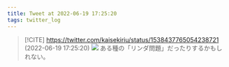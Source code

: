 ```yaml
---
title: Tweet at 2022-06-19 17:25:20
tags: twitter_log
---
```


> [!CITE] https://twitter.com/kaisekiriu/status/1538437765054238721 (2022-06-19 17:25:20)
> ![](https://twitter.com/kaisekiriu/status/1538437765054238721)
> ある種の「リンダ問題」だったりするかもしれない。

